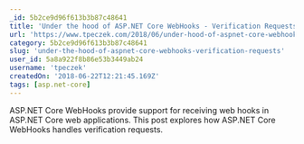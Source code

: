 ```yaml
---
_id: 5b2ce9d96f613b3b87c48641
title: 'Under the hood of ASP.NET Core WebHooks - Verification Requests'
url: 'https://www.tpeczek.com/2018/06/under-hood-of-aspnet-core-webhooks_21.html'
category: 5b2ce9d96f613b3b87c48641
slug: 'under-the-hood-of-aspnet-core-webhooks-verification-requests'
user_id: 5a8a922f8b86e53b3449ab24
username: 'tpeczek'
createdOn: '2018-06-22T12:21:45.169Z'
tags: [asp.net-core]
---
```


ASP.NET Core WebHooks provide support for receiving web hooks in ASP.NET Core web applications. This post explores how ASP.NET Core WebHooks handles verification requests.
